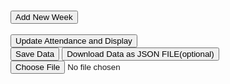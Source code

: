 <!DOCTYPE html>
<html lang="en">
<head>
    <meta charset="UTF-8">
    <meta name="viewport" content="width=device-width, initial-scale=1.0">
    <title>Self Attendance</title>
    <link rel="stylesheet" href="style.css">
    <link rel="icon" type="image/png" href="prajwal.png">
</head>
<body>
    <h1 class="theme"></h1>
    <div id="first-time"></div>
    <table>
        <tbody id="table-container"></tbody>
    </table>
    <button onclick="
    createWeeklyTables('table-container',updateSubjectsInTimetable());
    scrollToButtonWithOffset(this);
    "
    class="add-week-btn" id="add-week-btn">Add New Week</button>
    <div id="first-time-date"></div>
    <!--
    <button onclick="restore()" class="restore-btn">Restore deleted rows and weeks</button><br>
    -->
    <br><button class="attendance-btn" 
    onclick="updateAttendanceStats()">Update Attendance and Display</button><br>
    <button onclick="SaveData();" class="saved-btn">Save Data</button>
    <button onclick="downloadAsJSON();" class="download-btn">
    Download Data as JSON FILE(optional)</button>
    <input type="file" id="file_input_always" class="user_input_file"><br><br>
    <div id="period-container"></div>
    <div id="attendance-display-section"></div>
    <script src="script.js"></script>
</body>
</html>
